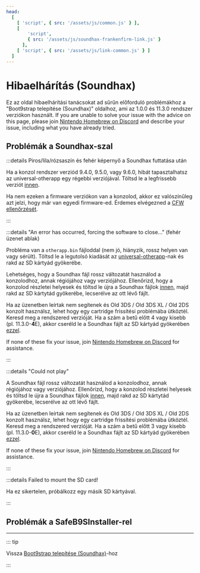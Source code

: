 ```yaml
---
head:
  [
    [ 'script', { src: '/assets/js/common.js' } ],
    [
        'script',
        { src: '/assets/js/soundhax-frankenfirm-link.js' }
      ],
    [ 'script', { src: '/assets/js/link-common.js' } ]
  ]
---
```


# Hibaelhárítás (Soundhax)

Ez az oldal hibaelhárítási tanácsokat ad sűrűn előforduló problémákhoz a "Boot9strap telepítése (Soundhax)" oldalhoz, ami az 1.0.0 és 11.3.0 rendszer verziókon használt. If you are unable to solve your issue with the advice on this page, please join [Nintendo Homebrew on Discord](https://discord.gg/MWxPgEp) and describe your issue, including what you have already tried.

## Problémák a Soundhax-szal

:::details Piros/lila/rózsaszín és fehér képernyő a Soundhax futtatása után

Ha a konzol rendszer verziód 9.4.0, 9.5.0, vagy 9.6.0, hibát tapasztalhatsz az universal-otherapp egy régebbi verziójával. Töltsd le a legfrissebb verziót [innen](https://github.com/TuxSH/universal-otherapp/releases/latest).

Ha nem ezeken a firmware verziókon van a konzolod, akkor ez valószínűleg azt jelzi, hogy már van egyedi firmware-ed. Érdemes elvégezned a [CFW ellenőrzését](checking-for-cfw).

:::

:::details "An error has occurred, forcing the software to close..." (fehér üzenet ablak)

Probléma van a `otherapp.bin` fájloddal (nem jó, hiányzik, rossz helyen van vagy sérült). Töltsd le a legutolsó kiadását az [universal-otherapp](https://github.com/TuxSH/universal-otherapp/releases/latest)-nak és rakd az SD kártyád gyökerébe.

Lehetséges, hogy a Soundhax fájl rossz változatát használod a konzolodhoz, annak régiójához vagy verziójához. Ellenőrizd, hogy a konzolod részletei helyesek és töltsd le újra a Soundhax fájlok [innen](http://soundhax.com), majd rakd az SD kártytád gyökerébe, lecserélve az ott lévő fájlt.

Ha az üzenetben leírtak nem segítenek és Old 3DS / Old 3DS XL / Old 2DS konzolt használsz, lehet hogy egy cartridge frissítési problémába ütköztél. Keresd meg a rendszered verzióját. Ha a szám a betű előtt 4 vagy kisebb (pl. 11.3.0-**4**E), akkor cseréld le a Soundhax fájlt az SD kártyád gyökerében [ezzel](http://soundhax.686178.xyz/frankenfirm.html?crash).

If none of these fix your issue, join [Nintendo Homebrew on Discord](https://discord.gg/MWxPgEp) for assistance.

:::

:::details "Could not play"

A Soundhax fájl rossz változatát használod a konzolodhoz, annak régiójához vagy verziójához. Ellenőrizd, hogy a konzolod részletei helyesek és töltsd le újra a Soundhax fájlok [innen](http://soundhax.com), majd rakd az SD kártytád gyökerébe, lecserélve az ott lévő fájlt.

Ha az üzenetben leírtak nem segítenek és Old 3DS / Old 3DS XL / Old 2DS konzolt használsz, lehet hogy egy cartridge frissítési problémába ütköztél. Keresd meg a rendszered verzióját. Ha a szám a betű előtt 3 vagy kisebb (pl. 11.3.0-**0**E), akkor cseréld le a Soundhax fájlt az SD kártyád gyökerében [ezzel](http://soundhax.686178.xyz/frankenfirm.html?unplayable).

If none of these fix your issue, join [Nintendo Homebrew on Discord](https://discord.gg/MWxPgEp) for assistance.

:::

:::details Failed to mount the SD card!

Ha ez sikertelen, próbálkozz egy másik SD kártyával.

:::

## Problémák a SafeB9SInstaller-rel

<!--@include: ./_include/troubleshooting-sb9si-bin.md -->

<!--@include: ./_include/troubleshooting-sb9si-common.md -->

<!--@include: ./_include/troubleshooting-get-help-common.md -->

---

::: tip

Vissza [Boot9strap telepítése (Soundhax)](installing-boot9strap-\(soundhax\))-hoz

:::

<!--@include: ./_include/troubleshooting-return.md -->
